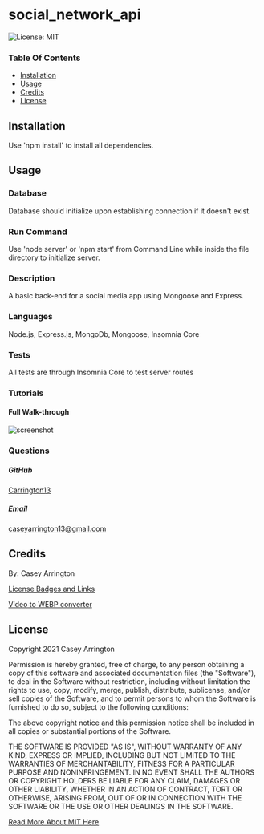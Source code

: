 # social_network_api

![License: MIT](https://img.shields.io/badge/License-MIT-yellow.svg)

### Table Of Contents
* [Installation](#installation)
* [Usage](#usage)
* [Credits](#credits)
* [License](#license)


## Installation
Use 'npm install' to install all dependencies.


## Usage

### Database
Database should initialize upon establishing connection if it doesn't exist. 

### Run Command
Use 'node server' or 'npm start' from Command Line while inside the file directory to initialize server.

### Description
A basic back-end for a social media app using Mongoose and Express. 

### Languages
Node.js, Express.js, MongoDb, Mongoose, Insomnia Core

### Tests
All tests are through Insomnia Core to test server routes

### Tutorials

#### Full Walk-through
![screenshot](./assets/videos/walkthrough.webp)

### Questions
##### GitHub
[Carrington13](https://github.com/Carrington13)
##### Email
caseyarrington13@gmail.com


## Credits
By: Casey Arrington

[License Badges and Links](https://gist.github.com/lukas-h/2a5d00690736b4c3a7ba)

[Video to WEBP converter](https://www.onlineconverter.com/video-to-webp)



## License
Copyright 2021 Casey Arrington

Permission is hereby granted, free of charge, to any person obtaining a copy of this software and associated documentation files (the "Software"), to deal in the Software without restriction, including without limitation the rights to use, copy, modify, merge, publish, distribute, sublicense, and/or sell copies of the Software, and to permit persons to whom the Software is furnished to do so, subject to the following conditions:

The above copyright notice and this permission notice shall be included in all copies or substantial portions of the Software.

THE SOFTWARE IS PROVIDED "AS IS", WITHOUT WARRANTY OF ANY KIND, EXPRESS OR IMPLIED, INCLUDING BUT NOT LIMITED TO THE WARRANTIES OF MERCHANTABILITY, FITNESS FOR A PARTICULAR PURPOSE AND NONINFRINGEMENT. IN NO EVENT SHALL THE AUTHORS OR COPYRIGHT HOLDERS BE LIABLE FOR ANY CLAIM, DAMAGES OR OTHER LIABILITY, WHETHER IN AN ACTION OF CONTRACT, TORT OR OTHERWISE, ARISING FROM, OUT OF OR IN CONNECTION WITH THE SOFTWARE OR THE USE OR OTHER DEALINGS IN THE SOFTWARE.

[Read More About MIT Here](https://opensource.org/licenses/MIT)